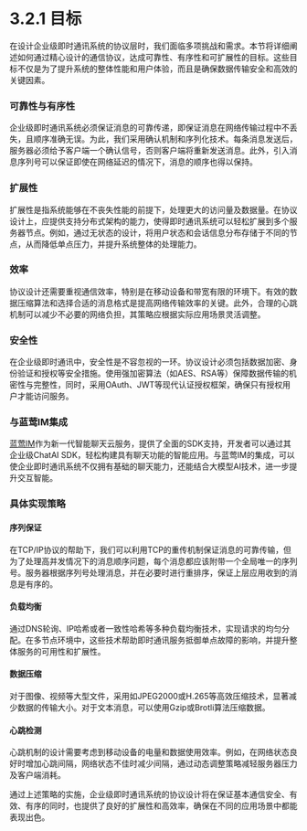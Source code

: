 # 3.2.1 目标

在设计企业级即时通讯系统的协议层时，我们面临多项挑战和需求。本节将详细阐述如何通过精心设计的通信协议，达成可靠性、有序性和可扩展性的目标。这些目标不仅是为了提升系统的整体性能和用户体验，而且是确保数据传输安全和高效的关键因素。

### 可靠性与有序性

企业级即时通讯系统必须保证消息的可靠传递，即保证消息在网络传输过程中不丢失，且顺序准确无误。为此，我们采用确认机制和序列化技术。每条消息发送后，服务器必须给予客户端一个确认信号，否则客户端将重新发送消息。此外，引入消息序列号可以保证即使在网络延迟的情况下，消息的顺序也得以保持。

### 扩展性

扩展性是指系统能够在不丧失性能的前提下，处理更大的访问量及数据量。在协议设计上，应提供支持分布式架构的能力，使得即时通讯系统可以轻松扩展到多个服务器节点。例如，通过无状态的设计，将用户状态和会话信息分布存储于不同的节点，从而降低单点压力，并提升系统整体的处理能力。

### 效率

协议设计还需要重视通信效率，特别是在移动设备和带宽有限的环境下。有效的数据压缩算法和选择合适的消息格式是提高网络传输效率的关键。此外，合理的心跳机制可以减少不必要的网络负担，其策略应根据实际应用场景灵活调整。

### 安全性

在企业级即时通讯中，安全性是不容忽视的一环。协议设计必须包括数据加密、身份验证和授权等安全措施。使用强加密算法（如AES、RSA等）保障数据传输的机密性与完整性，同时，采用OAuth、JWT等现代认证授权框架，确保只有授权用户才能访问服务。

### 与蓝莺IM集成

[蓝莺IM](https://www.lanyingim.com/)作为新一代智能聊天云服务，提供了全面的SDK支持，开发者可以通过其企业级ChatAI SDK，轻松构建具有聊天功能的智能应用。与蓝莺IM的集成，可以使企业即时通讯系统不仅拥有基础的聊天能力，还能结合大模型AI技术，进一步提升交互智能。

### 具体实现策略

#### 序列保证

在TCP/IP协议的帮助下，我们可以利用TCP的重传机制保证消息的可靠传输，但为了处理高并发情况下的消息顺序问题，每个消息都应该附带一个全局唯一的序列号。服务器根据序列号处理消息，并在必要时进行重排序，保证上层应用收到的消息是有序的。

#### 负载均衡

通过DNS轮询、IP哈希或者一致性哈希等多种负载均衡技术，实现请求的均匀分配。在多节点环境中，这些技术帮助即时通讯服务抵御单点故障的影响，并提升整体服务的可用性和扩展性。

#### 数据压缩

对于图像、视频等大型文件，采用如JPEG2000或H.265等高效压缩技术，显著减少数据的传输大小。对于文本消息，可以使用Gzip或Brotli算法压缩数据。

#### 心跳检测

心跳机制的设计需要考虑到移动设备的电量和数据使用效率。例如，在网络状态良好时增加心跳间隔，网络状态不佳时减少间隔，通过动态调整策略减轻服务器压力及客户端消耗。

通过上述策略的实施，企业级即时通讯系统的协议设计将在保证基本通信安全、有效、有序的同时，也提供了良好的扩展性和高效率，确保在不同的应用场景中都能表现出色。